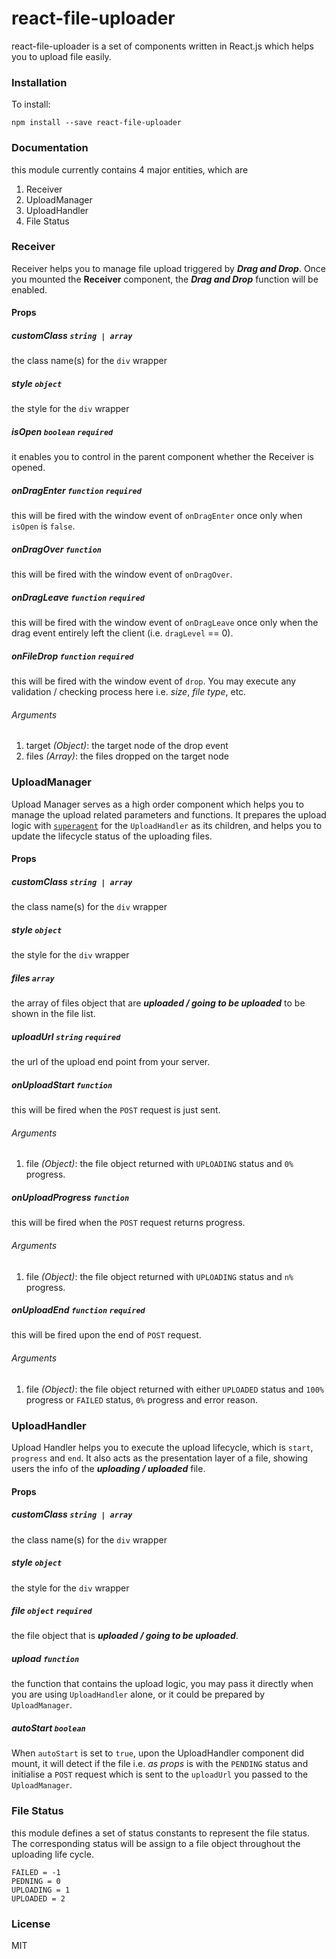 # react-file-uploader

react-file-uploader is a set of components written in React.js which helps you to upload file easily.

### Installation

To install:

```
npm install --save react-file-uploader
```

### Documentation

this module currently contains 4 major entities, which are

1. Receiver
2. UploadManager
3. UploadHandler
4. File Status

### Receiver

Receiver helps you to manage file upload triggered by **_Drag and Drop_**. Once you mounted the **Receiver** component, the **_Drag and Drop_** function will be enabled.

#### Props

##### customClass `string | array`

the class name(s) for the `div` wrapper

##### style `object`

the style for the `div` wrapper 

##### isOpen `boolean` `required`

it enables you to control in the parent component whether the Receiver is opened.

##### onDragEnter `function` `required`

this will be fired with the window event of `onDragEnter` once only when `isOpen` is `false`.

##### onDragOver `function`

this will be fired with the window event of `onDragOver`.

##### onDragLeave `function` `required`

this will be fired with the window event of `onDragLeave` once only when the drag event entirely left the client (i.e. `dragLevel` == 0).

##### onFileDrop `function` `required`

this will be fired with the window event of `drop`. You may execute any validation / checking process here i.e. *size*, *file type*, etc.

###### Arguments

1. target *(Object)*: the target node of the drop event
2. files *(Array)*: the files dropped on the target node

### UploadManager

Upload Manager serves as a high order component which helps you to manage the upload related parameters and functions. It prepares the upload logic with [`superagent`](https://github.com/visionmedia/superagent) for the `UploadHandler` as its children, and helps you to update the lifecycle status of the uploading files.

#### Props

##### customClass `string | array`

the class name(s) for the `div` wrapper

##### style `object`

the style for the `div` wrapper 

##### files `array`

the array of files object that are **_uploaded / going to be uploaded_** to be shown in the file list.

##### uploadUrl `string` `required`

the url of the upload end point from your server.

##### onUploadStart `function`

this will be fired when the `POST` request is just sent.

###### Arguments

1. file *(Object)*: the file object returned with `UPLOADING` status and `0%` progress.

##### onUploadProgress `function`

this will be fired when the `POST` request returns progress.

###### Arguments

1. file *(Object)*: the file object returned with `UPLOADING` status and `n%` progress.

##### onUploadEnd `function` `required`

this will be fired upon the end of `POST` request.

###### Arguments

1. file *(Object)*: the file object returned with either `UPLOADED` status and `100%` progress or `FAILED` status, `0%` progress and error reason.

### UploadHandler

Upload Handler helps you to execute the upload lifecycle, which is `start`, `progress` and `end`. It also acts as the presentation layer of a file, showing users the info of the **_uploading / uploaded_** file.

#### Props

##### customClass `string | array`

the class name(s) for the `div` wrapper

##### style `object`

the style for the `div` wrapper 

##### file `object` `required`

the file object that is **_uploaded / going to be uploaded_**.

##### upload `function`

the function that contains the upload logic, you may pass it directly when you are using `UploadHandler` alone, or it could be prepared by `UploadManager`.

##### autoStart `boolean`

When `autoStart` is set to `true`, upon the UploadHandler component did mount, it will detect if the file i.e. *as props* is with the `PENDING` status and initialise a `POST` request which is sent to the `uploadUrl` you passed to the `UploadManager`.

### File Status

this module defines a set of status constants to represent the file status. The corresponding status will be assign to a file object throughout the uploading life cycle.

```
FAILED = -1
PEDNING = 0
UPLOADING = 1
UPLOADED = 2
```

### License

MIT